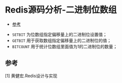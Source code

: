 # Redis源码分析-二进制位数组



<!-- vim-markdown-toc GFM -->

* [参考](#参考)

<!-- vim-markdown-toc -->

- `SETBIT` 为位数组指定偏移量上的二进制位设置值；
- `GETBIT` 用于获取数组指定偏移量上的二进制位的值；
- `BITCOUNT` 用于统计位数组里面值为1的二进制位的数量；



## 参考

[1] 黄健宏.Redis设计与实现
